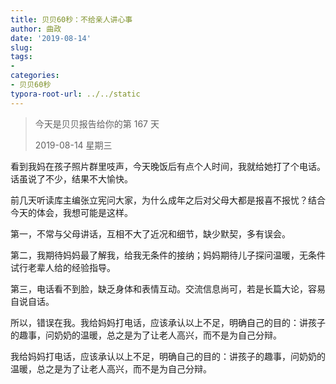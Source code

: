 ```yaml
---
title: 贝贝60秒：不给亲人讲心事
author: 曲政
date: '2019-08-14'
slug: 
tags:
- 
categories:
- 贝贝60秒
typora-root-url: ../../static
---
```


>   今天是贝贝报告给你的第 167 天
>
>   2019-08-14 星期三

看到我妈在孩子照片群里吱声，今天晚饭后有点个人时间，我就给她打了个电话。话虽说了不少，结果不大愉快。

前几天听读库主编张立宪问大家，为什么成年之后对父母大都是报喜不报忧？结合今天的体会，我想可能是这样。

第一，不常与父母讲话，互相不大了近况和细节，缺少默契，多有误会。

第二，我期待妈妈最了解我，给我无条件的接纳；妈妈期待儿子探问温暖，无条件试行老辈人给的经验指导。

第三，电话看不到脸，缺乏身体和表情互动。交流信息尚可，若是长篇大论，容易自说自话。

所以，错误在我。我给妈妈打电话，应该承认以上不足，明确自己的目的：讲孩子的趣事，问奶奶的温暖，总之是为了让老人高兴，而不是为自己分辩。

我给妈妈打电话，应该承认以上不足，明确自己的目的：讲孩子的趣事，问奶奶的温暖，总之是为了让老人高兴，而不是为自己分辩。
